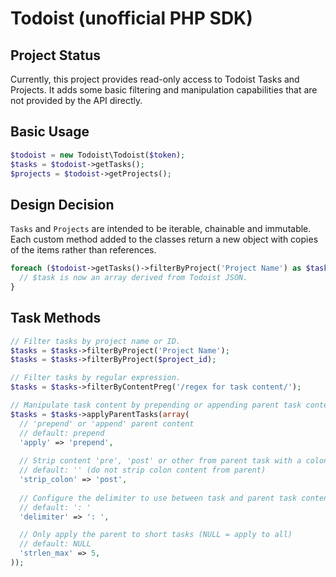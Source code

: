 # Todoist (unofficial PHP SDK)

## Project Status

Currently, this project provides read-only access to Todoist Tasks and Projects.
It adds some basic filtering and manipulation capabilities that are not provided
by the API directly.

## Basic Usage

```php
$todoist = new Todoist\Todoist($token);
$tasks = $todoist->getTasks();
$projects = $todoist->getProjects();
```

## Design Decision

`Tasks` and `Projects` are intended to be iterable, chainable and immutable.
Each custom method added to the classes return a new object with copies of the
items rather than references.

```php
foreach ($todoist->getTasks()->filterByProject('Project Name') as $task) {
  // $task is now an array derived from Todoist JSON.
}
```

## Task Methods

```php
// Filter tasks by project name or ID.
$tasks = $tasks->filterByProject('Project Name');
$tasks = $tasks->filterByProject($project_id);

// Filter tasks by regular expression.
$tasks = $tasks->filterByContentPreg('/regex for task content/');

// Manipulate task content by prepending or appending parent task content.
$tasks = $tasks->applyParentTasks(array(
  // 'prepend' or 'append' parent content
  // default: prepend
  'apply' => 'prepend',
  
  // Strip content 'pre', 'post' or other from parent task with a colon before adding it.
  // default: '' (do not strip colon content from parent)
  'strip_colon' => 'post',
  
  // Configure the delimiter to use between task and parent task content.
  // default: ': '
  'delimiter' => ': ',

  // Only apply the parent to short tasks (NULL = apply to all)
  // default: NULL
  'strlen_max' => 5,
));
```